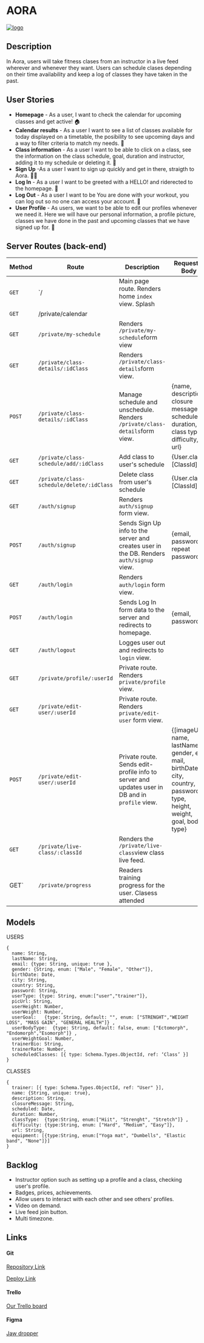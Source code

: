 # AORA

[![logo](https://res.cloudinary.com/dbggt3o28/image/upload/v1605774696/AORA-logo_AORA_-_PNK_-_Tagline_ful5wg.jpg)](https://res.cloudinary.com/dbggt3o28/image/upload/v1605774696/AORA-logo_AORA_-_PNK_-_Tagline_ful5wg.jpg)

## Description

In Aora, users will take fitness clases from an instructor in a live feed wherever and whenever they want. Users can schedule clases depending on their time availability and keep a log of classes they have taken in the past.

## User Stories

- **Homepage** - As a user, I want to check the calendar for upcoming classes and get active! 🏠
- **Calendar results** - As a user I want to see a list of classes available for today displayed on a timetable, the posibility to see upcoming days and a way to filter criteria to match my needs. 🔎
- **Class information** - As a user I want to be able to click on a class, see the information on the class schedule, goal, duration and instructor, adding it to my schedule or deleting it. 💪
- **Sign Up** -As a user I want to sign up quickly and get in there, straigth to Aora. 🏋️‍♂️
- **Log In** - As a user I want to be greeted with a HELLO! and riderected to the homepage. 🙌 
- **Log Out** - As a user I want to be  You are done with your workout, you can log out so no one can access your account. 👋
- **User Profile** - As users, we want to be able to edit our profiles whenever we need it. Here we will have our personal information, a profile picture, classes we have done in the past and upcoming classes that we have signed up for. 🥊

## Server Routes (back-end)

| **Method** | **Route**                                 | **Description**                                              | **Request - Body**                                           |
| ---------- | ----------------------------------------- | ------------------------------------------------------------ | ------------------------------------------------------------ |
| `GET`      | `/                                        | Main page route. Renders home `index` view. Splash           |                                                              |
| `GET`      | /private/calendar                         |                                                              |                                                              |
| `GET`      | `/private/my-schedule`                    | Renders `/private/my-schedule`form view                      |                                                              |
| `GET`      | `/private/class-details/:idClass`         | Renders `/private/class-details`form view.                   |                                                              |
| `POST`     | `/private/class-details/:idClass`         | Manage schedule and unschedule. Renders `/private/class-details`form view. | {name, description, closure message, schedule, duration, class type, difficulty, url} |
| `GET`      | `/private/class-schedule/add/:idClass`    | Add class to user's schedule                                 | {User.class: [ClassId]}`                                     |
| `GET`      | `/private/class-schedule/delete/:idClass` | Delete class from user's schedule                            | {User.class: [ClassId]}`                                     |
| `GET`      | `/auth/signup`                            | Renders `auth/signup` form view.                             |                                                              |
| `POST`     | `/auth/signup`                            | Sends Sign Up info to the server and creates user in the DB. Renders `auth/signup` view. | {email, password, repeat password}                           |
| `GET`      | `/auth/login`                             | Renders `auth/login` form view.                              |                                                              |
| `POST`     | `/auth/login`                             | Sends Log In form data to the server and redirects to homepage. | {email, password}                                            |
| `GET`      | `/auth/logout`                            | Logges user out and redirects to `login` view.               |                                                              |
| `GET`      | `/private/profile/:userId`                | Private route. Renders `private/profile` view.               |                                                              |
| `GET`      | `/private/edit-user/:userId`              | Private route. Renders `private/edit-user` form view.        |                                                              |
| `POST`     | `/private/edit-user/:userId`              | Private route. Sends edit-profile info to server and updates user in DB and in `profile` view. | {[imageUrl], name, lastName, gender, e-mail, birthDate, city, country, password, type, height, weight, goal, body type} |
| `GET`      | `/private/live-class/:classId`            | Renders the `/private/live-class`view class live feed.       |                                                              |
| GET`       | `/private/progress`                       | Readers training progress for the user. Clasess attended     |                                                              |

## Models

USERS

```
{
  name: String,
  lastName: String,
  email: {type: String, unique: true },
  gender: {String, enum: ["Male", "Female", "Other"]},
  birthDate: Date,
  city: String,
  country: String,
  password: String,
  userType: {type: String, enum:["user","trainer"]},
  picUrl: String,
  userHeight: Number,
  userWeight: Number,
  userGoal:   {type: String, default: "", enum: ["STRENGHT","WEIGHT LOSS", "MASS GAIN", "GENERAL HEALTH"]} ,
  userBodyType:  {type: String, default: false, enum: ["Ectomorph", "Endomorph","Esomorph"]} ,
  userWeightGoal: Number,
  trainerBio: String,
  trainerRate: Number,
  scheduledClasses: [{ type: Schema.Types.ObjectId, ref: ‘Class’ }]
}
```

CLASSES

```
{
  trainer: [{ type: Schema.Types.ObjectId, ref: "User" }],
  name: {String, unique: true},
  description: String,
  closureMessage: String,
  scheduled: Date,
  duration: Number,
  classType:  {type:String, enum:["Hiit", "Strenght", "Stretch"]} ,
  difficulty: {type:String, enum: ["Hard", "Medium", "Easy"]},
  url: String,
  equipment: [{type:String, enum:["Yoga mat", "Dumbells", "Elastic band", "None"]}]
}
```

## Backlog

- Instructor option such as setting up a profile and a class, checking user's profile.
- Badges, prices, achievements.
- Allow users to interact with each other and see others' profiles.
- Video on demand.
- Live feed join button.
- Multi timezone.

## Links

#### Git

[Repository Link](https://github.com/mirko1075/Aora)

[Deploy Link](https://why-so-serial.herokuapp.com/)

#### Trello

[Our Trello board](https://trello.com/b/yAu4Puzc/aora)

#### Figma

[Jaw dropper](https://www.figma.com/file/xDs3PWFw0z6c81lIGlABfs/AORA-%40-Ironhack?node-id=872%3A21155)

